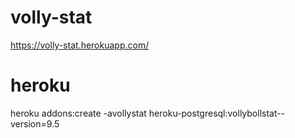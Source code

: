 # volly-stat
https://volly-stat.herokuapp.com/

# heroku
heroku addons:create -avollystat heroku-postgresql:vollybollstat--version=9.5